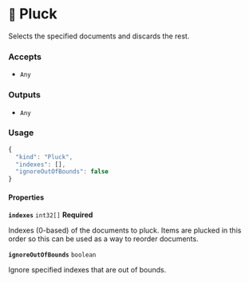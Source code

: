 # <small>:nut_and_bolt:</small> Pluck

Selects the specified documents and discards the rest.

### Accepts

  - `Any`

### Outputs

  - `Any`

### Usage

```js
{
  "kind": "Pluck",
  "indexes": [],
  "ignoreOutOfBounds": false
}
```
#### Properties

**`indexes`**  `int32[]` **Required**

Indexes (0-based) of the documents to pluck. Items are plucked in this order so this can be used as a way to reorder documents.


**`ignoreOutOfBounds`**  `boolean`

Ignore specified indexes that are out of bounds.


